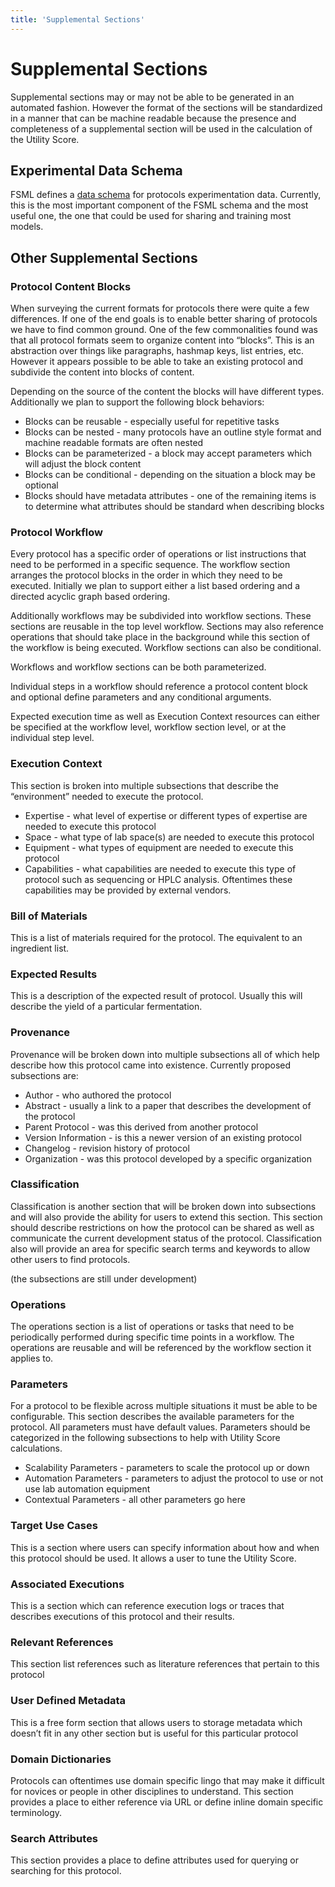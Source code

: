 ```yaml
---
title: 'Supplemental Sections'
---
```


# Supplemental Sections

Supplemental sections may or may not be able to be generated in an automated fashion. However the format of the sections will be standardized in a manner that can be machine readable because the presence and completeness of a supplemental section will be used in the calculation of the Utility Score.


## Experimental Data Schema

FSML defines a [data schema](./data) for protocols experimentation data. Currently, this is the most important component of the FSML schema and the most useful one, the one that could be used for sharing and training most models. 


## Other Supplemental Sections

### Protocol Content Blocks

When surveying the current formats for protocols there were quite a few differences. If one of the end goals is to enable better sharing of protocols we have to find common ground. One of the few commonalities found was that all protocol formats seem to organize content into “blocks”. This is an abstraction over things like paragraphs, hashmap keys, list entries, etc. However it appears possible to be able to take an existing protocol and subdivide the content into blocks of content.

Depending on the source of the content the blocks will have different types. Additionally we plan to support the following block behaviors:

- Blocks can be reusable - especially useful for repetitive tasks
- Blocks can be nested - many protocols have an outline style format and machine readable formats are often nested
- Blocks can be parameterized - a block may accept parameters which will adjust the block content
- Blocks can be conditional - depending on the situation a block may be optional
- Blocks should have metadata attributes - one of the remaining items is to determine what attributes should be standard when describing blocks

### Protocol Workflow

Every protocol has a specific order of operations or list instructions that need to be performed in a specific sequence. The workflow section arranges the protocol blocks in the order in which they need to be executed. Initially we plan to support either a list based ordering and a directed acyclic graph based ordering.

Additionally workflows may be subdivided into workflow sections. These sections are reusable in the top level workflow. Sections may also reference operations that should take place in the background while this section of the workflow is being executed. Workflow sections can also be conditional.

Workflows and workflow sections can be both parameterized.

Individual steps in a workflow should reference a protocol content block and optional define parameters and any conditional arguments.

Expected execution time as well as Execution Context resources can either be specified at the workflow level, workflow section level, or at the individual step level.

### Execution Context

This section is broken into multiple subsections that describe the “environment” needed to execute the protocol.

- Expertise - what level of expertise or different types of expertise are needed to execute this protocol
- Space - what type of lab space(s) are needed to execute this protocol
- Equipment - what types of equipment are needed to execute this protocol
- Capabilities - what capabilities are needed to execute this type of protocol such as sequencing or HPLC analysis. Oftentimes these capabilities may be provided by external vendors.

### Bill of Materials

This is a list of materials required for the protocol. The equivalent to an ingredient list.

### Expected Results

This is a description of the expected result of protocol. Usually this will describe the yield of a particular fermentation.

### Provenance

Provenance will be broken down into multiple subsections all of which help describe how this protocol came into existence. Currently proposed subsections are:

- Author - who authored the protocol
- Abstract - usually a link to a paper that describes the development of the protocol
- Parent Protocol - was this derived from another protocol
- Version Information - is this a newer version of an existing protocol
- Changelog - revision history of protocol
- Organization - was this protocol developed by a specific organization

### Classification

Classification is another section that will be broken down into subsections and will also provide the ability for users to extend this section. This section should describe restrictions on how the protocol can be shared as well as communicate the current development status of the protocol. Classification also will provide an area for specific search terms and keywords to allow other users to find protocols.

(the subsections are still under development)
### Operations

The operations section is a list of operations or tasks that need to be periodically performed during specific time points in a workflow. The operations are reusable and will be referenced by the workflow section it applies to.

### Parameters

For a protocol to be flexible across multiple situations it must be able to be configurable. This section describes the available parameters for the protocol. All parameters must have default values. Parameters should be categorized in the following subsections to help with Utility Score calculations.

- Scalability Parameters - parameters to scale the protocol up or down
- Automation Parameters - parameters to adjust the protocol to use or not use lab automation equipment
- Contextual Parameters - all other parameters go here

### Target Use Cases

This is a section where users can specify information about how and when this protocol should be used. It allows a user to tune the Utility Score.

### Associated Executions

This is a section which can reference execution logs or traces that describes executions of this protocol and their results.

### Relevant References

This section list references such as literature references that pertain to this protocol

### User Defined Metadata

This is a free form section that allows users to storage metadata which doesn’t fit in any other section but is useful for this particular protocol

### Domain Dictionaries

Protocols can oftentimes use domain specific lingo that may make it difficult for novices or people in other disciplines to understand. This section provides a place to either reference via URL or define inline domain specific terminology.

### Search Attributes

This section provides a place to define attributes used for querying or searching for this protocol.
